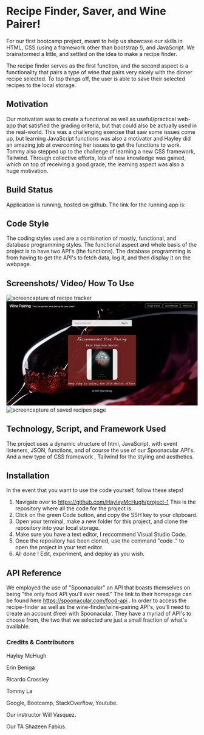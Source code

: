 # Recipe Finder, Saver, and Wine Pairer! 

For our first bootcamp project, meant to help us showcase our skills in HTML, CSS (using a framework other than bootstrap !), and JavaScript. We brainstormed a little, and settled on the idea to make a recipe finder. 

The recipe finder serves as the first function, and the second aspect is a functionality that pairs a type  of wine that pairs very nicely with the dinner recipe selected. To top things off, the user is able to save their selected recipes to the local storage.

## Motivation

Our motivation was to create a functional as well as useful/practical web-app that satisfied the grading criteria, but that could also be actually used in the real-world. This was a challenging exercise that saw some issues come up, but learning JavaScript functions was also a motivator and Hayley did an amazing job at overcoming her issues to get the functions to work. Tommy also stepped up to the challenge of learning a new CSS framework, Tailwind. Through collective efforts, lots of new knowledge was gained, which on top of receiving a good grade, the learning aspect was also a huge motivation. 

## Build Status

Application is running, hosted on github. The link for the running app is: 

## Code Style 
The coding styles used are a combination of mostly, functional, and database programming styles. The functional aspect and whole basis of the project is to have two API's (the functions). The database programming is from having to get the API's to fetch data, log it, and then display it on the webpage.

## Screenshots/ Video/ How To Use
<img src="./assets/images/recipescreenshot.jpg" alt="screencapture of recipe tracker">
<img src="./assets/images/winescreenshot.jpg" alt="screencapture of wine pairer">
<img src="./assets/images/savedscreenshot.jpg" alt="screencapture of saved recipes page">

## Technology,  Script, and Framework Used
The project uses a dynamic structure of html, JavaScript, with event listeners, JSON, functions, and of course the use of our Spoonacular API's. And a new type of CSS framework , Tailwind for the styling and aesthetics. 

## Installation
In the event that you want to use the code yourself, follow these steps!
1. Navigate over to https://github.com/HayleyMcHugh/project-1 This is the repository where all the code for the project is.
2. Click on the green Code button, and copy the SSH key to your clipboard.
3. Open your terminal, make a new folder for this project, and clone the repository into your local storage.
4. Make sure you have a text editor, I reccommend Visual Studio Code. 
5. Once the repository has been cloned, use the command "code ." to open the project in your text editor.
6. All done ! Edit, experiment, and deploy as you wish. 

## API Reference
We employed the use of "Spoonacular" an API that boasts themselves on being "the only food API you'll ever need." The link to their homepage can be found here https://spoonacular.com/food-api . In order to access the recipe-finder as well as the wine-finder/wine-pairing API's, you'll need to create an account (free) with Spoonacular. They have a myriad of API's to choose from, the two that we selected are just a small fraction of what's available. 

### Credits & Contributors

Hayley McHugh

Erin Beniga 

Ricardo Crossley

Tommy La 

Google, Bootcamp, StackOverflow, Youtube. 

Our instructor Will Vasquez. 

Our TA Shazeen Fabius.